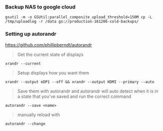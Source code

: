 ### Backup NAS to google cloud

`gsutil -m -o GSUtil:parallel_composite_upload_threshold=150M cp -L /tmp/uploadlog -r /data gs://production-161206-cold-backups/`

### Setting up autorandr

https://github.com/phillipberndt/autorandr

> Get the current state of displays

`xrandr --current`

> Setup displays how you want them

`xrandr --output eDP1 --off && xrandr --output HDMI --primary --auto`

> Save them with autorandr and autorandr will auto detect when it is in a state that you've saved and run the correct command

`autorandr --save <name>`

> manually reload with

`autorandr --change`
